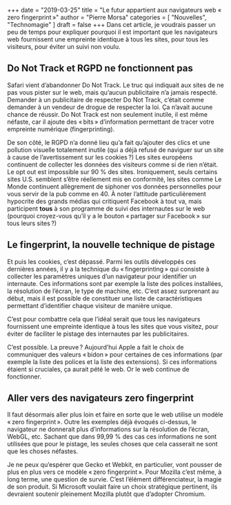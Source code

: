 +++
date        = "2019-03-25"
title       = "Le futur appartient aux navigateurs web « zero fingerprint »"
author      = "Pierre Morsa"
categories  = [ "Nouvelles", "Technomagie" ]
draft       = false
+++
Dans cet article, je voudrais passer un peu de temps pour expliquer pourquoi il est important que les navigateurs web fournissent une empreinte identique à tous les sites, pour tous les visiteurs, pour éviter un suivi non voulu.

## Do Not Track et RGPD ne fonctionnent pas
Safari vient d’abandonner Do Not Track. Le truc qui indiquait aux sites de ne pas vous pister sur le web, mais qu’aucun publicitaire n’a jamais respecté. Demander à un publicitaire de respecter Do Not Track, c’était comme demander à un vendeur de drogue de respecter la loi. Ça n’avait aucune chance de réussir. Do Not Track est non seulement inutile, il est même néfaste, car il ajoute des « bits » d’information permettant de tracer votre empreinte numérique (fingerprinting).

De son côté, le RGPD n’a donné lieu qu’a fait qu’ajouter des clics et une pollution visuelle totalement inutile (qui a déjà refusé de naviguer sur un site à cause de l’avertissement sur les cookies ?) Les sites européens continuent de collecter les données des visiteurs comme si de rien n’était. Le opt out est impossible sur 90 % des sites. Ironiquement, seuls certains sites U.S. semblent s’être réellement mis en conformité, les sites comme Le Monde continuent allègrement de siphoner vos données personnelles pour vous servir de la pub comme en 40. À noter l’attitude particulièrement hypocrite des grands médias qui critiquent Facebook à tout va, mais participent **tous** à son programme de suivi des internautes sur le web (pourquoi croyez-vous qu’il y a le bouton « partager sur Facebook » sur tous leurs sites ?)

## Le fingerprint, la nouvelle technique de pistage
Et puis les cookies, c’est dépassé. Parmi les outils développés ces dernières années, il y a la technique du « fingerprinting » qui consiste à collecter les paramètres uniques d’un navigateur pour identifier un internaute. Ces informations sont par exemple la liste des polices installées, la résolution de l’écran, le type de machine, etc. C’est assez surprenant au début, mais il est possible de constituer une liste de caractéristiques permettant d’identifier chaque visiteur de manière unique.

C’est pour combattre cela que l’idéal serait que tous les navigateurs fournissent une empreinte identique à tous les sites que vous visitez, pour éviter de faciliter le pistage des internautes par les publicitaires. 

C’est possible. La preuve ? Aujourd’hui Apple a fait le choix de communiquer des valeurs « bidon » pour certaines de ces informations (par exemple la liste des polices et la liste des extensions). Si ces informations étaient si cruciales, ça aurait pété le web. Or le web continue de fonctionner.

## Aller vers des navigateurs zero fingerprint
Il faut désormais aller plus loin et faire en sorte que le web utilise un modèle « zero fingerprint ». Outre les exemples déjà évoqués ci-dessus, le navigateur ne donnerait plus d’informations sur la résolution de l’écran, WebGL, etc. Sachant que dans 99,99 % des cas ces informations ne sont utilisées que pour le pistage, les seules choses que cela casserait ne sont que les choses néfastes.

Je ne peux qu’espérer que Gecko et Webkit, en particulier, vont pousser de plus en plus vers ce modèle « zero fingerprint ». Pour Mozilla c’est même, à long terme, une question de survie. C’est l’élément différenciateur, la magie de son produit. Si Microsoft voulait faire un choix stratégique pertinent, ils devraient soutenir pleinement Mozilla plutôt que d’adopter Chromium.
